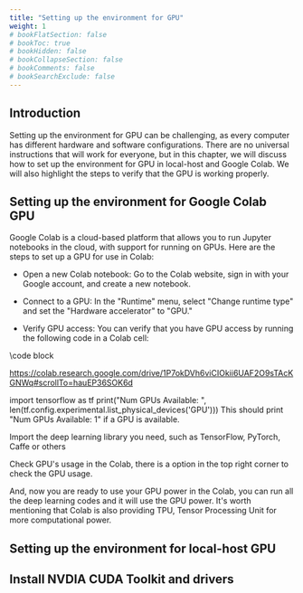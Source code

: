 ```yaml
---
title: "Setting up the environment for GPU"
weight: 1
# bookFlatSection: false
# bookToc: true
# bookHidden: false
# bookCollapseSection: false
# bookComments: false
# bookSearchExclude: false
---
```


## Introduction 
Setting up the environment for GPU can be challenging, as every computer has different hardware and software configurations. There are no universal instructions that will work for everyone, but in this chapter, we will discuss how to set up the environment for GPU in local-host and Google Colab. We will also highlight the steps to verify that the GPU is working properly. 


## Setting up the environment for Google Colab GPU 

Google Colab is a cloud-based platform that allows you to run Jupyter notebooks in the cloud, with support for running on GPUs. Here are the steps to set up a GPU for use in Colab:




- Open a new Colab notebook: Go to the Colab website, sign in with your Google account, and create a new notebook.

- Connect to a GPU: In the "Runtime" menu, select "Change runtime type" and set the "Hardware accelerator" to "GPU."

- Verify GPU access: You can verify that you have GPU access by running the following code in a Colab cell:

\\code block 

https://colab.research.google.com/drive/1P7okDVh6viCIOkii6UAF2O9sTAcKGNWq#scrollTo=hauEP36SOK6d


import tensorflow as tf
print("Num GPUs Available: ", len(tf.config.experimental.list_physical_devices('GPU')))
This should print "Num GPUs Available: 1" if a GPU is available.

Import the deep learning library you need, such as TensorFlow, PyTorch, Caffe or others

Check GPU's usage in the Colab, there is a option in the top right corner to check the GPU usage.

And, now you are ready to use your GPU power in the Colab, you can run all the deep learning codes and it will use the GPU power.
It's worth mentioning that Colab is also providing TPU, Tensor Processing Unit for more computational power.



## Setting up the environment for local-host GPU 

## Install NVDIA CUDA Toolkit and drivers 

